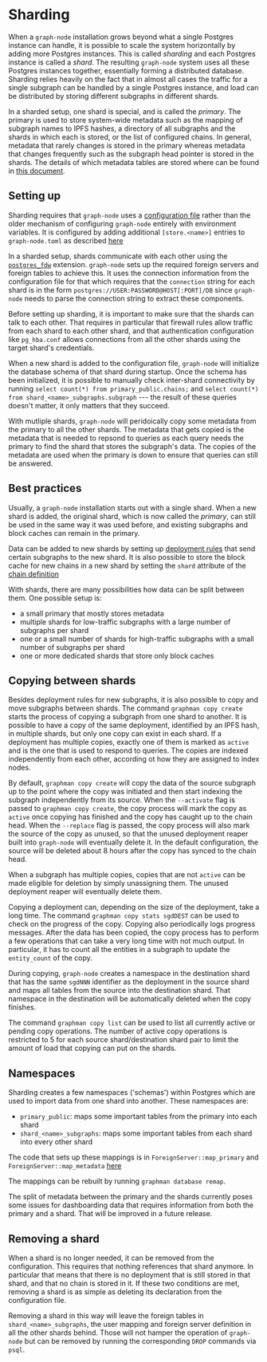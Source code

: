 # Sharding

When a `graph-node` installation grows beyond what a single Postgres
instance can handle, it is possible to scale the system horizontally by
adding more Postgres instances. This is called _sharding_ and each Postgres
instance is called a _shard_. The resulting `graph-node` system uses all
these Postgres instances together, essentially forming a distributed
database. Sharding relies heavily on the fact that in almost all cases the
traffic for a single subgraph can be handled by a single Postgres instance,
and load can be distributed by storing different subgraphs in different
shards.

In a sharded setup, one shard is special, and is called the _primary_. The
primary is used to store system-wide metadata such as the mapping of
subgraph names to IPFS hashes, a directory of all subgraphs and the shards
in which each is stored, or the list of configured chains. In general,
metadata that rarely changes is stored in the primary whereas metadata that
changes frequently such as the subgraph head pointer is stored in the
shards. The details of which metadata tables are stored where can be found
in [this document](./implementation/metadata.md).

## Setting up

Sharding requires that `graph-node` uses a [configuration file](./config.md)
rather than the older mechanism of configuring `graph-node` entirely with
environment variables. It is configured by adding additional
`[store.<name>]` entries to `graph-node.toml` as described
[here](./config.md#configuring-multiple-databases)

In a sharded setup, shards communicate with each other using the
[`postgres_fdw`](https://www.postgresql.org/docs/current/postgres-fdw.html)
extension. `graph-node` sets up the required foreign servers and foreign
tables to achieve this. It uses the connection information from the
configuration file for that which requires that the `connection` string for
each shard is in the form `postgres://USER:PASSWORD@HOST[:PORT]/DB` since
`graph-node` needs to parse the connection string to extract these
components.

Before setting up sharding, it is important to make sure that the shards can
talk to each other. That requires in particular that firewall rules allow
traffic from each shard to each other shard, and that authentication
configuration like `pg_hba.conf` allows connections from all the other
shards using the target shard's credentials.

When a new shard is added to the configuration file, `graph-node` will
initialize the database schema of that shard during startup. Once the schema
has been initialized, it is possible to manually check inter-shard
connectivity by running `select count(*) from primary_public.chains;` and
`select count(*) from shard_<name>_subgraphs.subgraph` --- the result of
these queries doesn't matter, it only matters that they succeed.

With mutliple shards, `graph-node` will peridoically copy some metadata from
the primary to all the other shards. The metadata that gets copied is the
metadata that is needed to repsond to queries as each query needs the
primary to find the shard that stores the subgraph's data. The copies of the
metadata are used when the primary is down to ensure that queries can still
be answered.

## Best practices

Usually, a `graph-node` installation starts out with a single shard. When a
new shard is added, the original shard, which is now called the _primary_,
can still be used in the same way it was used before, and existing subgraphs
and block caches can remain in the primary.

Data can be added to new shards by setting up [deployment
rules](./config.md#controlling-deployment) that send certain subgraphs to
the new shard. It is also possible to store the block cache for new chains
in a new shard by setting the `shard` attribute of the [chain
definition](./config.md#configuring-ethereum-providers)

With shards, there are many possibilities how data can be split between
them. One possible setup is:

- a small primary that mostly stores metadata
- multiple shards for low-traffic subgraphs with a large number of subgraphs
  per shard
- one or a small number of shards for high-traffic subgraphs with a small
  number of subgraphs per shard
- one or more dedicated shards that store only block caches

## Copying between shards

Besides deployment rules for new subgraphs, it is also possible to copy and
move subgraphs between shards. The command `graphman copy create` starts the
process of copying a subgraph from one shard to another. It is possible to
have a copy of the same deployment, identified by an IPFS hash, in multiple
shards, but only one copy can exist in each shard. If a deployment has
multiple copies, exactly one of them is marked as `active` and is the one
that is used to respond to queries. The copies are indexed independently
from each other, according ot how they are assigned to index nodes.

By default, `graphman copy create` will copy the data of the source subgraph
up to the point where the copy was initiated and then start indexing the
subgraph independently from its source. When the `--activate` flag is passed
to `graphman copy create`, the copy process will mark the copy as `active`
once copying has finished and the copy has caught up to the chain head. When
the `--replace` flag is passed, the copy process will also mark the source
of the copy as unused, so that the unused deployment reaper built into
`graph-node` will eventually delete it. In the default configuration, the
source will be deleted about 8 hours after the copy has synced to the chain
head.

When a subgraph has multiple copies, copies that are not `active` can be
made eligible for deletion by simply unassigning them. The unused deployment
reaper will eventually delete them.

Copying a deployment can, depending on the size of the deployment, take a
long time. The command `graphman copy stats sgdDEST` can be used to check on
the progress of the copy. Copying also periodically logs progress messages.
After the data has been copied, the copy process has to perform a few
operations that can take a very long time with not much output. In
particular, it has to count all the entities in a subgraph to update the
`entity_count` of the copy.

During copying, `graph-node` creates a namespace in the destination shard
that has the same `sgdNNN` identifier as the deployment in the source shard
and maps all tables from the source into the destination shard. That
namespace in the destination will be automatically deleted when the copy
finishes.

The command `graphman copy list` can be used to list all currently active or
pending copy operations. The number of active copy operations is restricted
to 5 for each source shard/destination shard pair to limit the amount of
load that copying can put on the shards.

## Namespaces

Sharding creates a few namespaces ('schemas') within Postgres which are used
to import data from one shard into another. These namespaces are:

- `primary_public`: maps some important tables from the primary into each shard
- `shard_<name>_subgraphs`: maps some important tables from each shard into
  every other shard

The code that sets up these mappings is in `ForeignServer::map_primary` and
`ForeignServer::map_metadata`
[here](https://github.com/graphprotocol/graph-node/blob/master/store/postgres/src/connection_pool.rs)

The mappings can be rebuilt by running `graphman database remap`.

The split of metadata between the primary and the shards currently poses
some issues for dashboarding data that requires information from both the
primary and a shard. That will be improved in a future release.

## Removing a shard

When a shard is no longer needed, it can be removed from the configuration.
This requires that nothing references that shard anymore. In particular that
means that there is no deployment that is still stored in that shard, and
that no chain is stored in it. If these two conditions are met, removing a
shard is as simple as deleting its declaration from the configuration file.

Removing a shard in this way will leave the foreign tables in
`shard_<name>_subgraphs`, the user mapping and foreign server definition in
all the other shards behind. Those will not hamper the operation of
`graph-node` but can be removed by running the corresponding `DROP` commands
via `psql`.
